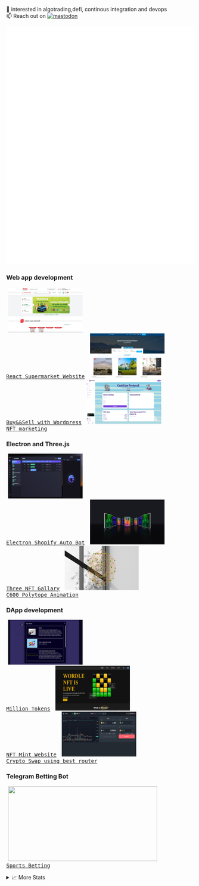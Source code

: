 👀 interested in algotrading,defi, continous integration and devops <br>
📫 Reach out on [![mastodon](https://badgen.net/badge/icon/mastodon/purple?icon=mastodon&label)](@MrAniki@mastodon.social) 
<br>

![Metrics](/github-metrics.svg)

### Web app development
<a target="_blank" style="margin:5px" href="https://linella.md/ro" ><kbd><img height="120" width="200" src="https://github.com/gitrexdev/gitrexdev/blob/main/assets/supermarket.PNG?raw=true" ><br/>React Supermarket Website</kbd></a>
<a target="_blank" style="margin:5px" href="https://adaevler.com/" ><kbd><img height="120" width="200" src="https://github.com/gitrexdev/gitrexdev/blob/main/assets/wordpress.png?raw=true" ><br/>Buy&&Sell with Wordpress</kbd></a>
<a target="_blank" style="margin:5px" href="https://app.cashcowprotocol.com/" ><kbd><img height="120" width="200" src="https://github.com/gitrexdev/gitrexdev/blob/main/assets/cashcow.PNG?raw=true" ><br/>NFT marketing</kbd></a>

### Electron and Three.js
<a target="_blank" style="margin:5px" href="https://github.com/mastre-io/mastre-releases/releases/download/1.0.32/Mastre.Setup.1.0.32.exe" ><kbd><img height="120" width="200" src="https://github.com/gitrexdev/gitrexdev/blob/main/assets/electron.png?raw=true" ><br/>Electron Shopify Auto Bot</kbd></a>
<a target="_blank" style="margin:5px" href="https://three-gallary.vercel.app/" ><kbd><img height="120" width="200" src="https://github.com/gitrexdev/gitrexdev/blob/main/assets/three_gallary.png?raw=true" ><br/>Three NFT Gallary</kbd></a>
<a target="_blank" style="margin:5px" href="https://jsgrowin-portfolio.herokuapp.com/samples/polytope/index.html" ><kbd><img height="120" width="200" src="https://github.com/gitrexdev/gitrexdev/blob/main/assets/polytope.png?raw=true" ><br/>C600 Polytope Animation</kbd></a>

### DApp development
<a target="_blank" style="margin:5px" href="https://million-tokens.vercel.app/#/" ><kbd><img height="120" width="200" src="https://github.com/gitrexdev/gitrexdev/blob/main/assets/million.png?raw=true" ><br/>Million Tokens</kbd></a>
<a target="_blank" style="margin:5px" href="https://wordles.io/" ><kbd><img height="120" width="200" src="https://github.com/gitrexdev/gitrexdev/blob/main/assets/wordles.png?raw=true" ><br/>NFT Mint Website</kbd></a>
<a target="_blank" style="margin:5px" href="https://crypto-change.herokuapp.com/" ><kbd><img height="120" width="200" src="https://github.com/gitrexdev/gitrexdev/blob/main/assets/crypto.png?raw=true" ><br/>Crypto Swap using best router</kbd></a>

### Telegram Betting Bot
<a target="_blank" style="margin:5px" href="https://t.me/Betbotlive_bot" ><kbd><img height="200" width="400" src="https://github.com/music-lover-bit/sports-betting-bot/blob/main/sports-betting-bot.png?raw=true" ><br/>Sports Betting</kbd></a>


<details>
<summary>📈 More Stats</summary>
  
![Metrics](/metrics.plugin.habits.facts.svg)


# ![](http://github-profile-summary-cards.vercel.app/api/cards/profile-details?username=mraniki&theme=dracula) 

# ![](http://github-profile-summary-cards.vercel.app/api/cards/repos-per-language?username=mraniki&theme=dracula) 

# ![](http://github-profile-summary-cards.vercel.app/api/cards/most-commit-language?username=mraniki&theme=dracula)

# 💻 Tech Stack:
![C#](https://img.shields.io/badge/c%23-%23239120.svg?style=for-the-badge&logo=c-sharp&logoColor=white) ![CSS3](https://img.shields.io/badge/css3-%231572B6.svg?style=for-the-badge&logo=css3&logoColor=white) ![HTML5](https://img.shields.io/badge/html5-%23E34F26.svg?style=for-the-badge&logo=html5&logoColor=white) ![JavaScript](https://img.shields.io/badge/javascript-%23323330.svg?style=for-the-badge&logo=javascript&logoColor=%23F7DF1E) ![Markdown](https://img.shields.io/badge/markdown-%23000000.svg?style=for-the-badge&logo=markdown&logoColor=white) ![TypeScript](https://img.shields.io/badge/typescript-%23007ACC.svg?style=for-the-badge&logo=typescript&logoColor=white) ![.Net](https://img.shields.io/badge/.NET-5C2D91?style=for-the-badge&logo=.net&logoColor=white) ![Bootstrap](https://img.shields.io/badge/bootstrap-%23563D7C.svg?style=for-the-badge&logo=bootstrap&logoColor=white) ![jQuery](https://img.shields.io/badge/jquery-%230769AD.svg?style=for-the-badge&logo=jquery&logoColor=white) ![SASS](https://img.shields.io/badge/SASS-hotpink.svg?style=for-the-badge&logo=SASS&logoColor=white) ![MicrosoftSQLServer](https://img.shields.io/badge/Microsoft%20SQL%20Sever-CC2927?style=for-the-badge&logo=microsoft%20sql%20server&logoColor=white) ![SQLite](https://img.shields.io/badge/sqlite-%2307405e.svg?style=for-the-badge&logo=sqlite&logoColor=white)![FIGMA](https://img.shields.io/badge/Figma-F24E1E?style=for-the-badge&logo=figma&logoColor=white)![SOLIDITY](https://img.shields.io/badge/Solidity-e6e6e6?style=for-the-badge&logo=solidity&logoColor=black)

</details>

